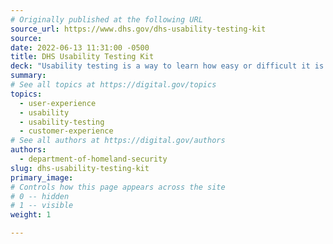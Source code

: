 ```yaml
---
# Originally published at the following URL
source_url: https://www.dhs.gov/dhs-usability-testing-kit
source: 
date: 2022-06-13 11:31:00 -0500
title: DHS Usability Testing Kit
deck: "Usability testing is a way to learn how easy or difficult it is for people to use something by observing them actually using it. The resources provided in this kit can help you systematize the process, produce reliable findings, and generally expand your ability to test service materials (i.e., paper and digital forms, mobile applications, web pages, etc.) thoroughly with real users — before you launch them out into the world."
summary: 
# See all topics at https://digital.gov/topics
topics:
  - user-experience
  - usability
  - usability-testing
  - customer-experience
# See all authors at https://digital.gov/authors
authors:
  - department-of-homeland-security
slug: dhs-usability-testing-kit
primary_image: 
# Controls how this page appears across the site
# 0 -- hidden
# 1 -- visible
weight: 1

---
```

